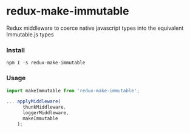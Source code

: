 # redux-make-immutable
Redux middleware to coerce native javascript types into the equivalent Immutable.js types

### Install
`npm I -s redux-make-immutable`

### Usage

```javascript
import makeImmutable from 'redux-make-immutable';

... applyMiddleware(
      thunkMiddleware,
      loggerMiddleware,
      makeImmutable
    );
```
